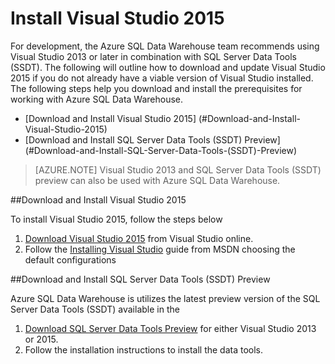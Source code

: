 <properties
   pageTitle="Install Visual Studio 2015 | Microsoft Azure"
   description="Install Visual Studio and SSDT for Azure SQL Data Warehouse"
   services="sql-data-warehouse"
   documentationCenter="NA"
   authors="twounder"
   manager=""
   editor=""/>

<tags
   ms.service="sql-data-warehouse"
   ms.devlang="NA"
   ms.topic="get-started-article"
   ms.tgt_pltfrm="NA"
   ms.workload="data-services"
   ms.date="10/07/2015"
   ms.author="twounder"/>

# Install Visual Studio 2015

For development, the Azure SQL Data Warehouse team recommends using Visual Studio 2013 or later in combination with SQL Server Data Tools (SSDT). The following will outline how to download and update Visual Studio 2015 if you do not already have a viable version of Visual Studio installed. The following steps help you download and install the prerequisites for working with Azure SQL Data Warehouse.

+ [Download and Install Visual Studio 2015] (#Download-and-Install-Visual-Studio-2015)
+ [Download and Install SQL Server Data Tools (SSDT) Preview] (#Download-and-Install-SQL-Server-Data-Tools-(SSDT)-Preview)
 
> [AZURE.NOTE] Visual Studio 2013 and SQL Server Data Tools (SSDT) preview can also be used with Azure SQL Data Warehouse.
 
##Download and Install Visual Studio 2015

To install Visual Studio 2015, follow the steps below

1. [Download Visual Studio 2015](https://www.visualstudio.com/downloads) from Visual Studio online.
2. Follow the [Installing Visual Studio](https://msdn.microsoft.com/library/e2h7fzkw.aspx) guide from MSDN choosing the default configurations 

##Download and Install SQL Server Data Tools (SSDT) Preview

Azure SQL Data Warehouse is utilizes the latest preview version of the SQL Server Data Tools (SSDT) available in the 

1. [Download SQL Server Data Tools Preview](https://msdn.microsoft.com/mt429383.aspx) for either Visual Studio 2013 or 2015.
2. Follow the installation instructions to install the data tools.


<!--Anchors-->

<!--Image references-->
[1]: ./media/sql-data-warehouse-auditing-get-started/sql-data-warehouse-auditing.png

